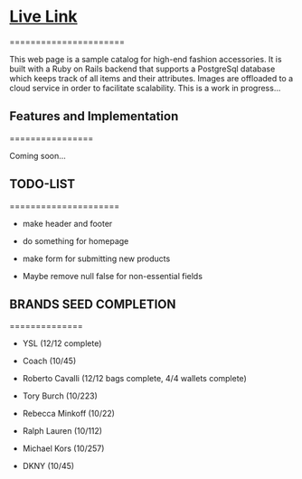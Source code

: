 # [Live Link](https://bernies-shop.herokuapp.com/products)
======================

This web page is a sample catalog for high-end fashion accessories. It is built with a Ruby on Rails backend that supports a PostgreSql database which keeps track of all items and their attributes. Images are offloaded to a cloud service in order to facilitate scalability. This is a work in progress...


## Features and Implementation
================

Coming soon...

## TODO-LIST
=====================

- make header and footer

- do something for homepage

- make form for submitting new products

- Maybe remove null false for non-essential fields  

## BRANDS SEED COMPLETION
==============

- YSL (12/12 complete)

- Coach (10/45)

- Roberto Cavalli (12/12 bags complete, 4/4 wallets complete)

- Tory Burch (10/223)

- Rebecca Minkoff (10/22)

- Ralph Lauren (10/112)

- Michael Kors (10/257)

- DKNY (10/45)
